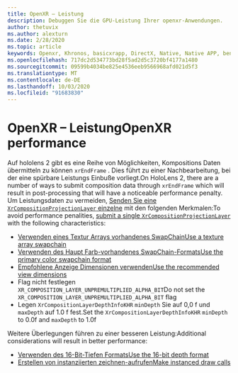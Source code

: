 ```yaml
---
title: OpenXR – Leistung
description: Debuggen Sie die GPU-Leistung Ihrer openxr-Anwendungen.
author: thetuvix
ms.author: alexturn
ms.date: 2/28/2020
ms.topic: article
keywords: Openxr, Khronos, basicxrapp, DirectX, Native, Native APP, benutzerdefiniertes Modul, Middleware, Leistung, Optimierung, GPU-Debugging, renderdoc, pix
ms.openlocfilehash: 717dc2d534773bd28f5ad2d5c3720bf4177a1480
ms.sourcegitcommit: 09599b4034be825e4536eeb9566968afd021d5f3
ms.translationtype: MT
ms.contentlocale: de-DE
ms.lasthandoff: 10/03/2020
ms.locfileid: "91683830"
---
```

# <a name="openxr-performance"></a><span data-ttu-id="75f9e-104">OpenXR – Leistung</span><span class="sxs-lookup"><span data-stu-id="75f9e-104">OpenXR performance</span></span>

<span data-ttu-id="75f9e-105">Auf hololens 2 gibt es eine Reihe von Möglichkeiten, Kompositions Daten übermitteln zu können `xrEndFrame` . Dies führt zu einer Nachbearbeitung, bei der eine spürbare Leistungs Einbuße vorliegt.</span><span class="sxs-lookup"><span data-stu-id="75f9e-105">On HoloLens 2, there are a number of ways to submit composition data through `xrEndFrame` which will result in post-processing that will have a noticeable performance penalty.</span></span>
<span data-ttu-id="75f9e-106">Um Leistungsdaten zu vermeiden, [Senden Sie eine `XrCompositionProjectionLayer` einzelne](openxr-best-practices.md#use-a-single-projection-layer) mit den folgenden Merkmalen:</span><span class="sxs-lookup"><span data-stu-id="75f9e-106">To avoid performance penalities, [submit a single `XrCompositionProjectionLayer`](openxr-best-practices.md#use-a-single-projection-layer) with the following characteristics:</span></span>
* [<span data-ttu-id="75f9e-107">Verwenden eines Textur Arrays vorhandenes SwapChain</span><span class="sxs-lookup"><span data-stu-id="75f9e-107">Use a texture array swapchain</span></span>](openxr-best-practices.md#render-with-texture-array-and-vprt)
* [<span data-ttu-id="75f9e-108">Verwenden des Haupt Farb-vorhandenes SwapChain-Formats</span><span class="sxs-lookup"><span data-stu-id="75f9e-108">Use the primary color swapchain format</span></span>](openxr-best-practices.md#select-a-swapchain-format)
* [<span data-ttu-id="75f9e-109">Empfohlene Anzeige Dimensionen verwenden</span><span class="sxs-lookup"><span data-stu-id="75f9e-109">Use the recommended view dimensions</span></span>](openxr-best-practices.md#render-with-recommended-rendering-parameters-and-frame-timing)
* <span data-ttu-id="75f9e-110">Flag nicht festlegen `XR_COMPOSITION_LAYER_UNPREMULTIPLIED_ALPHA_BIT`</span><span class="sxs-lookup"><span data-stu-id="75f9e-110">Do not set the `XR_COMPOSITION_LAYER_UNPREMULTIPLIED_ALPHA_BIT` flag</span></span>
* <span data-ttu-id="75f9e-111">Legen `XrCompositionLayerDepthInfoKHR` `minDepth` Sie auf 0,0 f und `maxDepth` auf 1.0 f fest.</span><span class="sxs-lookup"><span data-stu-id="75f9e-111">Set the `XrCompositionLayerDepthInfoKHR` `minDepth` to 0.0f and `maxDepth` to 1.0f</span></span>

<span data-ttu-id="75f9e-112">Weitere Überlegungen führen zu einer besseren Leistung:</span><span class="sxs-lookup"><span data-stu-id="75f9e-112">Additional considerations will result in better performance:</span></span>
* [<span data-ttu-id="75f9e-113">Verwenden des 16-Bit-Tiefen Formats</span><span class="sxs-lookup"><span data-stu-id="75f9e-113">Use the 16-bit depth format</span></span>](openxr-best-practices.md#choose-a-reasonable-depth-range)
* [<span data-ttu-id="75f9e-114">Erstellen von instanziierten zeichnen-aufrufen</span><span class="sxs-lookup"><span data-stu-id="75f9e-114">Make instanced draw calls</span></span>](openxr-best-practices.md#render-with-texture-array-and-vprt)
